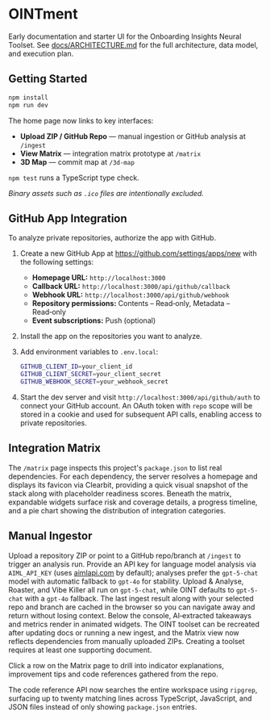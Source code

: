 # OINTment

Early documentation and starter UI for the Onboarding Insights Neural Toolset. See [docs/ARCHITECTURE.md](docs/ARCHITECTURE.md) for the full architecture, data model, and execution plan.

## Getting Started

```bash
npm install
npm run dev
```

The home page now links to key interfaces:

- **Upload ZIP / GitHub Repo** &mdash; manual ingestion or GitHub analysis at `/ingest`
- **View Matrix** &mdash; integration matrix prototype at `/matrix`
- **3D Map** &mdash; commit map at `/3d-map`

`npm test` runs a TypeScript type check.

*Binary assets such as `.ico` files are intentionally excluded.*

## GitHub App Integration

To analyze private repositories, authorize the app with GitHub.

1. Create a new GitHub App at <https://github.com/settings/apps/new> with the following settings:
   - **Homepage URL:** `http://localhost:3000`
   - **Callback URL:** `http://localhost:3000/api/github/callback`
   - **Webhook URL:** `http://localhost:3000/api/github/webhook`
   - **Repository permissions:** Contents – Read‑only, Metadata – Read‑only
   - **Event subscriptions:** Push (optional)
2. Install the app on the repositories you want to analyze.
3. Add environment variables to `.env.local`:

   ```bash
   GITHUB_CLIENT_ID=your_client_id
   GITHUB_CLIENT_SECRET=your_client_secret
   GITHUB_WEBHOOK_SECRET=your_webhook_secret
   ```

4. Start the dev server and visit `http://localhost:3000/api/github/auth` to connect your GitHub account. An OAuth token with `repo` scope will be stored in a cookie and used for subsequent API calls, enabling access to private repositories.

## Integration Matrix

The `/matrix` page inspects this project's `package.json` to list real dependencies.
For each dependency, the server resolves a homepage and displays its favicon via
Clearbit, providing a quick visual snapshot of the stack along with placeholder
readiness scores. Beneath the matrix, expandable widgets surface risk and
coverage details, a progress timeline, and a pie chart showing the distribution
of integration categories.

## Manual Ingestor

Upload a repository ZIP or point to a GitHub repo/branch at `/ingest` to trigger
an analysis run. Provide an API key for language model analysis via
`AIML_API_KEY` (uses [aimlapi.com](https://aimlapi.com) by default); analyses
prefer the `gpt-5-chat` model with automatic fallback to `gpt-4o` for
stability. Upload & Analyse, Roaster, and Vibe Killer all run on `gpt-5-chat`,
while OINT defaults to `gpt-5-chat` with a `gpt-4o` fallback. The last
ingest result along with your selected repo and branch are cached in the browser
so you can navigate away and return without losing context. Below the console,
AI‑extracted takeaways and metrics render in animated widgets. The OINT toolset
can be recreated after updating docs or running a new ingest, and the Matrix
view now reflects dependencies from manually uploaded ZIPs. Creating a toolset
requires at least one supporting document.

Click a row on the Matrix page to drill into indicator explanations, improvement
tips and code references gathered from the repo.

The code reference API now searches the entire workspace using `ripgrep`,
surfacing up to twenty matching lines across TypeScript, JavaScript, and JSON
files instead of only showing `package.json` entries.
